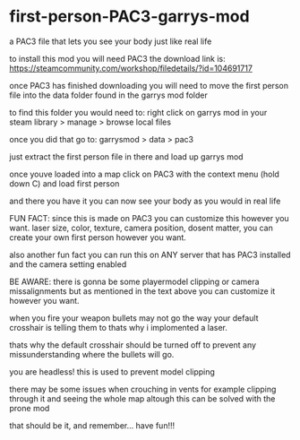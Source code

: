 # first-person-PAC3-garrys-mod
a PAC3 file that lets you see your body just like real life

to install this mod you will need PAC3
the download link is:
https://steamcommunity.com/workshop/filedetails/?id=104691717

once PAC3 has finished downloading you will need to move the first person file into the data folder found in the garrys mod folder

to find this folder you would need to: right click on garrys mod in your steam library > manage > browse local files

once you did that go to:
garrysmod > data > pac3

just extract the first person file in there and load up garrys mod

once youve loaded into a map click on PAC3 with the context menu (hold down C) and load first person 

and there you have it you can now see your body as you would in real life

FUN FACT:
since this is made on PAC3 you can customize this however you want.
laser size, color, texture, camera position, dosent matter, you can create your own first person however you want.

also another fun fact you can run this on ANY server that has PAC3 installed and the camera setting enabled

BE AWARE:
there is gonna be some playermodel clipping or camera missalignments but as mentioned in the text above you can customize it however you want.

when you fire your weapon bullets may not go the way your default crosshair is telling them to thats why i implomented a laser.

thats why the default crosshair should be turned off 
to prevent any missunderstanding where the bullets will go.

you are headless! this is used to prevent model clipping

there may be some issues when crouching in vents
for example clipping through it and seeing the whole map
altough this can be solved with the prone mod

that should be it, and remember...
have fun!!!
